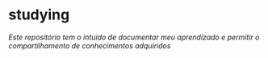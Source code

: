 # studying
*Este repositório tem o intuido de documentar meu aprendizado e permitir o compartilhamento de conhecimentos adquiridos*

